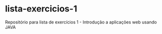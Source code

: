 # lista-exercicios-1
Repositório para lista de exercícios 1 -  Introdução a aplicações web usando JAVA
